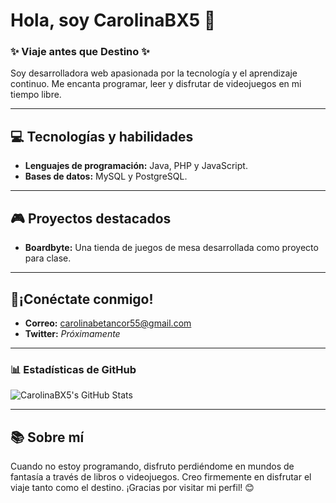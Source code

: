 # Hola, soy CarolinaBX5 👋

### ✨ Viaje antes que Destino ✨

Soy desarrolladora web apasionada por la tecnología y el aprendizaje continuo. Me encanta programar, leer y disfrutar de
videojuegos en mi tiempo libre.

---

## 💻 Tecnologías y habilidades
- **Lenguajes de programación:** Java, PHP y JavaScript.
- **Bases de datos:** MySQL y PostgreSQL.

---

## 🎮 Proyectos destacados
- **Boardbyte:** Una tienda de juegos de mesa desarrollada como proyecto para clase.

---

## 💌¡Conéctate conmigo! 
- **Correo:** [carolinabetancor55@gmail.com](mailto:carolinabetancor55@gmail.com)
- **Twitter:** *Próximamente*

---

### 📊 Estadísticas de GitHub
![CarolinaBX5's GitHub
Stats](https://github-readme-stats.vercel.app/api?username=CarolinaBX5&show_icons=true&theme=tokyonight)

---

## 📚 Sobre mí
Cuando no estoy programando, disfruto perdiéndome en mundos de fantasía a través de libros o videojuegos. Creo
firmemente en disfrutar el viaje tanto como el destino. ¡Gracias por visitar mi perfil! 😊
